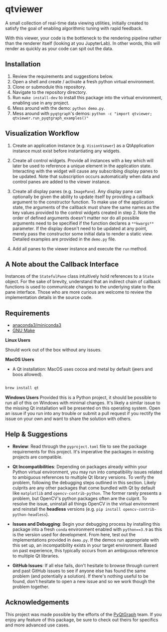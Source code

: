 # qtviewer

A small collection of real-time data viewing utilities, initially created to
satisfy the goal of enabling algorithmic tuning with rapid feedback.

With this viewer, your code is the bottleneck to the rendering pipeline rather
than the renderer itself (looking at you JupyterLab). In other words, this will
render as quickly as your code can spit out the data.

## Installation

1. Review the requirements and suggestions below.
2. Open a shell and create / activate a fresh python virtual environment.
3. Clone or submodule this repository.
4. Navigate to the repository directory.
5. Run `make install-dev` to install this package into the virtual environment,
   enabling use in any project.
6. Mess around with the demo: `python demo.py`.
7. Mess around with `pyqtgraph`'s demos: `python -c "import qtviewer; qtviewer.run_pyqtgraph_examples()"`

## Visualization Workflow

1. Create an application instance (e.g. `VisionViewer`) as a QtApplication
   instance must exist before instantiating any widgets.

2. Create all control widgets. Provide all instances with a key which will
   later be used to reference a unique element in the application state.
   Interacting with the widget will cause any subscribing display panes to be
   updated. Note that subscription occurs automatically when data and control
   panes are added to the viewer instance.

3. Create all display panes (e.g. `ImagePane`). Any display pane can optionally
   be given the ability to update itself by providing a callback argument to
   the constructor function. To make use of the application state, the
   arguments of the callback must share the same names as the key values
   provided to the control widgets created in step 2. Note the order of defined
   arguments doesn't matter nor do all possible arguments need to be specified
   if the function declares a `**kwargs**` parameter. If the display doesn't
   need to be updated at any point, merely pass the constructor some initial
   data to render a static view. Detailed examples are provided in the
   `demo.py` file.

4. Add all panes to the viewer instance and execute the `run` method.

## A Note about the Callback Interface

Instances of the `StatefulPane` class intuitively hold references to a `State`
object. For the sake of brevity, understand that an indirect chain of callback
functions is used to communicate changes to the underlying state to the pane
interface. Those who are more curious are welcome to review the implementation
details in the source code.

## Requirements

- [anaconda3/miniconda3](https://docs.anaconda.com/free/miniconda/index.html)
- [GNU Make](https://www.gnu.org/software/make/)

**Linux Users**

Should work out of the box without any issues.

**MacOS Users**

- A Qt installation: MacOS uses cocoa and metal by default (jeers and boos allowed).

```bash

brew install qt

```

**Windows Users**
Provided this is a Python project, it should be possible to run all of this on
Windows with minimal changes. It's likely a similar issue to the missing Qt
installation will be presented on this operating system. Open an issue if you
run into any trouble or submit a pull request if you rectify the issue on your
own and want to share the solution with others.

## Help & Suggestions

- **Review**: Read through the `pyproject.toml` file to see the package
  requirements for this project. It's imperative the packages in existing
  projects are compatible.

- **Qt Incompatibilities**: Depending on packages already within your Python
  virtual environment, you may run into compatibility issues related to
  ambiguous references to multiple Qt library versions. To verify the problem,
  following the debugging steps outlined in this section. Likely culprits are
  any other packages that come bundled with Qt by default like `matplotlib` and
  `opencv-contrib-python`. The former rarely presents a problem, but OpenCV's
  python packages often are the culprit. To resolve the issue, uninstall all
  things OpenCV in the virtual environment and reinstall the **headless**
  versions (e.g. `pip install opencv-contrib-python-headless`).

- **Issues and Debugging**: Begin your debugging process by installing this
  package into a fresh `conda` environment enabled with `python==3.9` as this
  is the version used for development. From here, test out the implementations
  provided in `demo.py`. If the demos run appropriate with this set up, an
  incompatibility exists in your target environment. Based on past experience,
  this typically occurs from an ambiguous reference to multiple Qt libraries.

- **GitHub Issues**: If all else fails, don't hesitate to browse through
  current and past GitHub issues to see if anyone else has found the same
  problem (and potentially a solution). If there's nothing useful to be found,
  don't hesitate to open a new issue and so we work though the problem
  together.

## Acknowledgements

This project was made possible by the efforts of the
[PyQtGraph](https://www.pyqtgraph.org/) team. If you enjoy any feature of this
package, be sure to check out theirs for specifics and more advanced use cases.
